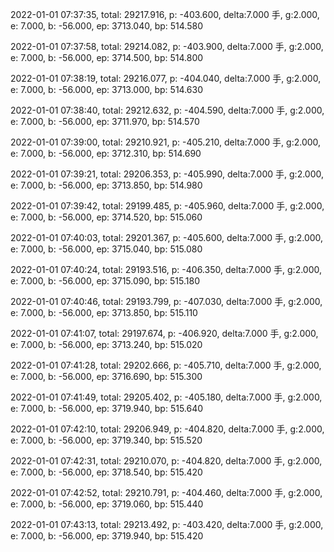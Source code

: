 2022-01-01 07:37:35, total: 29217.916, p: -403.600, delta:7.000 手, g:2.000, e: 7.000, b: -56.000, ep: 3713.040, bp: 514.580

2022-01-01 07:37:58, total: 29214.082, p: -403.900, delta:7.000 手, g:2.000, e: 7.000, b: -56.000, ep: 3714.500, bp: 514.800

2022-01-01 07:38:19, total: 29216.077, p: -404.040, delta:7.000 手, g:2.000, e: 7.000, b: -56.000, ep: 3713.000, bp: 514.630

2022-01-01 07:38:40, total: 29212.632, p: -404.590, delta:7.000 手, g:2.000, e: 7.000, b: -56.000, ep: 3711.970, bp: 514.570

2022-01-01 07:39:00, total: 29210.921, p: -405.210, delta:7.000 手, g:2.000, e: 7.000, b: -56.000, ep: 3712.310, bp: 514.690

2022-01-01 07:39:21, total: 29206.353, p: -405.990, delta:7.000 手, g:2.000, e: 7.000, b: -56.000, ep: 3713.850, bp: 514.980

2022-01-01 07:39:42, total: 29199.485, p: -405.960, delta:7.000 手, g:2.000, e: 7.000, b: -56.000, ep: 3714.520, bp: 515.060

2022-01-01 07:40:03, total: 29201.367, p: -405.600, delta:7.000 手, g:2.000, e: 7.000, b: -56.000, ep: 3715.040, bp: 515.080

2022-01-01 07:40:24, total: 29193.516, p: -406.350, delta:7.000 手, g:2.000, e: 7.000, b: -56.000, ep: 3715.090, bp: 515.180

2022-01-01 07:40:46, total: 29193.799, p: -407.030, delta:7.000 手, g:2.000, e: 7.000, b: -56.000, ep: 3713.850, bp: 515.110

2022-01-01 07:41:07, total: 29197.674, p: -406.920, delta:7.000 手, g:2.000, e: 7.000, b: -56.000, ep: 3713.240, bp: 515.020

2022-01-01 07:41:28, total: 29202.666, p: -405.710, delta:7.000 手, g:2.000, e: 7.000, b: -56.000, ep: 3716.690, bp: 515.300

2022-01-01 07:41:49, total: 29205.402, p: -405.180, delta:7.000 手, g:2.000, e: 7.000, b: -56.000, ep: 3719.940, bp: 515.640

2022-01-01 07:42:10, total: 29206.949, p: -404.820, delta:7.000 手, g:2.000, e: 7.000, b: -56.000, ep: 3719.340, bp: 515.520

2022-01-01 07:42:31, total: 29210.070, p: -404.820, delta:7.000 手, g:2.000, e: 7.000, b: -56.000, ep: 3718.540, bp: 515.420

2022-01-01 07:42:52, total: 29210.791, p: -404.460, delta:7.000 手, g:2.000, e: 7.000, b: -56.000, ep: 3719.060, bp: 515.440

2022-01-01 07:43:13, total: 29213.492, p: -403.420, delta:7.000 手, g:2.000, e: 7.000, b: -56.000, ep: 3719.940, bp: 515.420